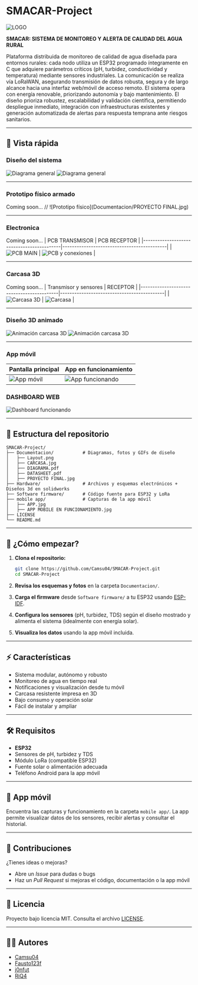 
# SMACAR-Project 
![LOGO](Documentacion/logo.png)

**SMACAR: SISTEMA DE MONITOREO Y ALERTA DE CALIDAD DEL AGUA RURAL**

Plataforma distribuida de monitoreo de calidad de agua diseñada para entornos rurales: cada nodo utiliza un ESP32 programado íntegramente en C que adquiere parámetros críticos (pH, turbidez, conductividad y temperatura) mediante sensores industriales. La comunicación se realiza vía LoRaWAN, asegurando transmisión de datos robusta, segura y de largo alcance hacia una interfaz web/móvil de acceso remoto. El sistema opera con energía renovable, priorizando autonomía y bajo mantenimiento. El diseño prioriza robustez, escalabilidad y validación científica, permitiendo despliegue inmediato, integración con infraestructuras existentes y generación automatizada de alertas para respuesta temprana ante riesgos sanitarios.

---

## 🌟 Vista rápida

### Diseño del sistema

![Diagrama general](Hardware/Electronic/SMACAR%20MAIN%20BOARD/Diagrama.png)
![Diagrama general](Hardware/Electronic/SMACAR%20RECEIVER%20BOARD/Diagrama.png)


---

### Prototipo físico armado

Coming soon...
// ![Prototipo físico](Documentacion/PROYECTO FINAL.jpg)

---

### Electronica
Coming soon...
| PCB TRANSMISOR                            | PCB RECEPTOR                               |
|-------------------------------------------|--------------------------------------------|
| ![PCB MAIN](Hardware/Electronic/.jpg) | ![PCB y conexiones](Hardware/Electronic/SMACAR%20RECEIVER%20BOARD/RENDER.png) |

---

### Carcasa 3D 
Coming soon...
| Transmisor y sensores                     | RECEPTOR                                   |
|-------------------------------------------|--------------------------------------------|
| ![Carcasa 3D](Documentacion/CARCASA.jpg) | ![Carcasa](Hardware/) |

---

### Diseño 3D animado

![Animación carcasa 3D](Hardware/3D%20Design/Carcasa%20LoRaWAN/ensamble%20gif.gif)
![Animación carcasa 3D](Hardware/3D%20Design/Carcasa%20placa%20Trasmisora/ensamblaje%20gif.gif)

---

### App móvil

| Pantalla principal | App en funcionamiento |
|--------------------|----------------------|
| ![App móvil](Software/mobile%20app/APP_fuera.jpg) | ![App funcionando](Software/mobile%20app/APP_MOBILE_EN_FUNCIONAMIENTO.jpg) |

### DASHBOARD WEB

![Dashboard funcionando](Software/dashboard/DASHBOARD%20BLYNK%202.png)


---

## 📁 Estructura del repositorio

```
SMACAR-Project/
├── Documentacion/           # Diagramas, fotos y GIFs de diseño
│   ├── Layout.png
│   ├── CARCASA.jpg
│   ├── DIAGRAMA.pdf
│   ├── DATASHEET.pdf
│   ├── PROYECTO FINAL.jpg
├── Hardware/                # Archivos y esquemas electrónicos + Diseños 3d en solidworks
├── Software firmware/       # Código fuente para ESP32 y LoRa
├── mobile app/              # Capturas de la app móvil
│   ├── APP.jpg
│   ├── APP MOBILE EN FUNCIONAMIENTO.jpg
├── LICENSE
└── README.md
```

---

## 🚀 ¿Cómo empezar?

1. **Clona el repositorio:**
    ```bash
    git clone https://github.com/Camsu04/SMACAR-Project.git
    cd SMACAR-Project
    ```

2. **Revisa los esquemas y fotos** en la carpeta `Documentacion/`.

3. **Carga el firmware** desde `Software firmware/` a tu ESP32 usando [ESP-IDF](https://docs.espressif.com/projects/esp-idf/en/latest/esp32/get-started/index.html).

4. **Configura los sensores** (pH, turbidez, TDS) según el diseño mostrado y alimenta el sistema (idealmente con energía solar).

5. **Visualiza los datos** usando la app móvil incluida.

---

## ⚡ Características

- Sistema modular, autónomo y robusto
- Monitoreo de agua en tiempo real
- Notificaciones y visualización desde tu móvil
- Carcasa resistente impresa en 3D
- Bajo consumo y operación solar
- Fácil de instalar y ampliar

---

## 🛠️ Requisitos

- **ESP32**
- Sensores de pH, turbidez y TDS
- Módulo LoRa (compatible ESP32)
- Fuente solar o alimentación adecuada
- Teléfono Android para la app móvil

---

## 📲 App móvil

Encuentra las capturas y funcionamiento en la carpeta `mobile app/`.
La app permite visualizar datos de los sensores, recibir alertas y consultar el historial.

---

## 🤝 Contribuciones

¿Tienes ideas o mejoras?
- Abre un *Issue* para dudas o bugs
- Haz un *Pull Request* si mejoras el código, documentación o la app móvil

---

## 📄 Licencia

Proyecto bajo licencia MIT.
Consulta el archivo [LICENSE](LICENSE).

---

## 👨‍💻 Autores

- [Camsu04](https://github.com/Camsu04)
- [Fausto123f](https://github.com/Fausto123f)
- [j0nfut](https://github.com/j0nfut)
- [RiQ4](https://github.com/RiQ4)
